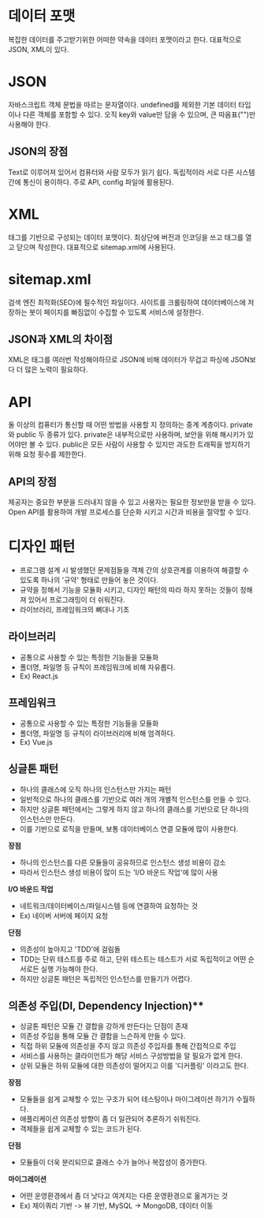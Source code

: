 # 데이터 포맷
복잡한 데이터를 주고받기위한 어떠한 약속을 데이터 포맷이라고 한다. 대표적으로 JSON, XML이 있다.

# JSON
자바스크립트 객체 문법을 따르는 문자열이다. undefined를 제외한 기본 데이터 타입이나 다른 객체를 포함할 수 있다. 오직 key와 value만 담을 수 있으며, 큰 따옴표("")만 사용해야 한다.

## JSON의 장점
Text로 이루어져 있어서 컴퓨터와 사람 모두가 읽기 쉽다. 독립적이라 서로 다른 시스템 간에 통신이 용이하다. 주로 API, config 파일에 활용된다.

# XML
태그를 기반으로 구성되는 데이터 포맷이다.
최상단에 버전과 인코딩을 쓰고 태그를 열고 닫으며 작성한다. 대표적으로 sitemap.xml에 사용된다.

# sitemap.xml
검색 엔진 최적화(SEO)에 필수적인 파일이다. 사이트를 크롤링하여 데이터베이스에 저장하는 봇이 페이지를 빠짐없이 수집할 수 있도록 서비스에 설정한다.

## JSON과 XML의 차이점
XML은 태그를 여러번 작성해야하므로 JSON에 비해 데이터가 무겁고 파싱에 JSON보다 더 많은 노력이 필요하다.

# API
둘 이상의 컴퓨터가 통신할 때 어떤 방법을 사용할 지 정의하는 중계 계층이다. private와 public 두 종류가 있다. private은 내부적으로만 사용하며, 보안을 위해 해시키가 있어야만 볼 수 있다. public은 모든 사람이 사용할 수 있지만 과도한 트래픽을 방지하기 위해 요청 횟수를 제한한다.

## API의 장점
제공자는 중요한 부분을 드러내지 않을 수 있고 사용자는 필요한 정보만을 받을 수 있다. Open API를 활용하여 개발 프로세스를 단순화 시키고 시간과 비용을 절약할 수 있다.

# 디자인 패턴
- 프로그램 설계 시 발생했던 문제점들을 객체 간의 상호관계를 이용하여 해결할 수 있도록 하나의 '규약' 형태로 만들어 놓은 것이다.
- 규약을 정해서 기능을 모듈화 시키고, 디자인 패턴의 따라 하지 못하는 것들이 정해져 있어서 프로그래밍이 더 쉬워진다.
- 라이브러리, 프레임워크의 뼈대나 기초

## 라이브러리
- 공통으로 사용할 수 있는 특정한 기능들을 모듈화
- 폴더명, 파일명 등 규칙이 프레임워크에 비해 자유롭다.
- Ex) React.js

## 프레임워크
- 공통으로 사용할 수 있는 특정한 기능들을 모듈화
- 폴더명, 파일명 등 규칙이 라이브러리에 비해 엄격하다.
- Ex) Vue.js

## 싱글톤 패턴
- 하나의 클래스에 오직 하나의 인스턴스만 가지는 패턴
- 일반적으로 하나의 클래스를 기반으로 여러 개의 개별적 인스턴스를 만들 수 있다.
- 하지만 싱글톤 패턴에서는 그렇게 하지 않고 하나의 클래스를 기반으로 단 하나의 인스턴스만 만든다.
- 이를 기반으로 로직을 만들며, 보통 데이터베이스 연결 모듈에 많이 사용한다.

**장점**
- 하나의 인스턴스를 다른 모듈들이 공유하므로 인스턴스 생성 비용이 감소
- 따라서 인스턴스 생성 비용이 많이 드는 'I/O 바운드 작업'에 많이 사용

**I/O 바운드 작업**
- 네트워크/데이터베이스/파일시스템 등에 연결하여 요청하는 것
- Ex) 네이버 서버에 페이지 요청

**단점**
- 의존성이 높아지고 'TDD'에 걸림돌
- TDD는 단위 테스트를 주로 하고, 단위 테스트는 테스트가 서로 독립적이고 어떤 순서로든 실행 가능해야 한다.
- 하지만 싱글톤 패턴은 독립적인 인스턴스를 만들기가 어렵다.

## 의존성 주입(DI, Dependency Injection)**
- 싱글톤 패턴은 모듈 간 결합을 강하게 만든다는 단점이 존재
- 의존성 주입을 통해 모듈 간 결합을 느슨하게 만들 수 있다.
- 직접 하위 모듈에 의존성을 주지 않고 의존성 주입자를 통해 간접적으로 주입
- 서비스를 사용하는 클라이언트가 해당 서비스 구성방법을 알 필요가 없게 한다.
- 상위 모듈은 하위 모듈에 대한 의존성이 떨어지고 이를 '디커플링' 이라고도 한다.

**장점**
- 모듈들을 쉽게 교체할 수 있는 구조가 되어 테스팅이나 마이그레이션 하기가 수월하다.
- 애플리케이션 의존성 방향이 좀 더 일관되어 추론하기 쉬워진다.
- 객체들을 쉽게 교체할 수 있는 코드가 된다.

**단점**
- 모듈들이 더욱 분리되므로 클래스 수가 늘어나 복잡성이 증가한다.

**마이그레이션**
- 어떤 운영환경에서 좀 더 낫다고 여겨지는 다른 운영환경으로 옮겨가는 것
- Ex) 제이쿼리 기반 -> 뷰 기반, MySQL -> MongoDB, 데이터 이동
